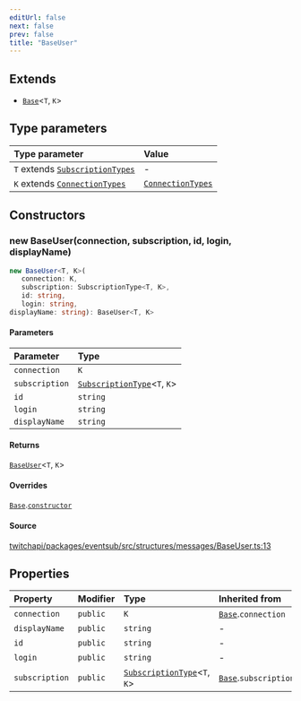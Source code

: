 ```yaml
---
editUrl: false
next: false
prev: false
title: "BaseUser"
---
```


## Extends

- [`Base`](/api/eventsub/classes/base/)\<`T`, `K`\>

## Type parameters

| Type parameter | Value |
| :------ | :------ |
| `T` extends [`SubscriptionTypes`](/api/eventsub/enumerations/subscriptiontypes/) | - |
| `K` extends [`ConnectionTypes`](/api/eventsub/type-aliases/connectiontypes/) | [`ConnectionTypes`](/api/eventsub/type-aliases/connectiontypes/) |

## Constructors

### new BaseUser(connection, subscription, id, login, displayName)

```ts
new BaseUser<T, K>(
   connection: K, 
   subscription: SubscriptionType<T, K>, 
   id: string, 
   login: string, 
displayName: string): BaseUser<T, K>
```

#### Parameters

| Parameter | Type |
| :------ | :------ |
| `connection` | `K` |
| `subscription` | [`SubscriptionType`](/api/eventsub/type-aliases/subscriptiontype/)\<`T`, `K`\> |
| `id` | `string` |
| `login` | `string` |
| `displayName` | `string` |

#### Returns

[`BaseUser`](/api/eventsub/classes/baseuser/)\<`T`, `K`\>

#### Overrides

[`Base`](/api/eventsub/classes/base/).[`constructor`](/api/eventsub/classes/base/#constructors)

#### Source

[twitchapi/packages/eventsub/src/structures/messages/BaseUser.ts:13](https://github.com/pablornc/twitchapi//blob/8695acad106a836c1f0fc4c57a113f17adce41f0/packages/eventsub/src/structures/messages/BaseUser.ts#L13)

## Properties

| Property | Modifier | Type | Inherited from |
| :------ | :------ | :------ | :------ |
| `connection` | `public` | `K` | [`Base`](/api/eventsub/classes/base/).`connection` |
| `displayName` | `public` | `string` | - |
| `id` | `public` | `string` | - |
| `login` | `public` | `string` | - |
| `subscription` | `public` | [`SubscriptionType`](/api/eventsub/type-aliases/subscriptiontype/)\<`T`, `K`\> | [`Base`](/api/eventsub/classes/base/).`subscription` |
